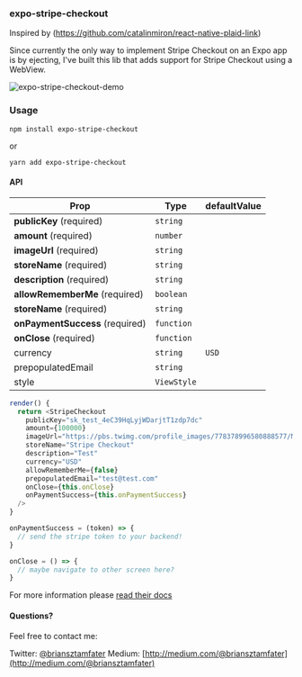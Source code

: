 ### expo-stripe-checkout

Inspired by (https://github.com/catalinmiron/react-native-plaid-link)

Since currently the only way to implement Stripe Checkout on an Expo app is by ejecting, I've built this lib that adds support for Stripe Checkout using a WebView.

![expo-stripe-checkout-demo](expo-stripe-checkout-demo.gif)

### Usage

```
npm install expo-stripe-checkout
```
or
```
yarn add expo-stripe-checkout
```

#### API

| Prop                                                                       | Type       | defaultValue          |
| -------------------------------------------------------------------------- | ---------- | --------------------- |
| **publicKey** (required)                                                   | `string`   |                       |
| **amount** (required)                                                      | `number`   |                       |
| **imageUrl** (required)                                                    | `string`   |                       |
| **storeName** (required)                                                   | `string`   |                       |
| **description** (required)                                                 | `string`   |                       |
| **allowRememberMe** (required)                                             | `boolean`  |                       |
| **storeName** (required)                                                   | `string`   |                       |
| **onPaymentSuccess** (required)                                            | `function` |                       |
| **onClose** (required)                                                     | `function` |                       |
| currency                                                                   | `string`   | `USD`                 |
| prepopulatedEmail                                                          | `string`   |                       |
| style                                                                      | `ViewStyle`|                       |

```js
render() {
  return <StripeCheckout
    publicKey="sk_test_4eC39HqLyjWDarjtT1zdp7dc"
    amount={100000}
    imageUrl="https://pbs.twimg.com/profile_images/778378996580888577/MFKh-pNn_400x400.jpg"
    storeName="Stripe Checkout"
    description="Test"
    currency="USD"
    allowRememberMe={false}
    prepopulatedEmail="test@test.com"
    onClose={this.onClose}
    onPaymentSuccess={this.onPaymentSuccess}
  />
}

onPaymentSuccess = (token) => {
  // send the stripe token to your backend!
}

onClose = () => {
  // maybe navigate to other screen here?
}
```

For more information please
[read their docs](https://stripe.com/docs/checkout)

#### Questions?

Feel free to contact me:

Twitter: [@briansztamfater](http://twitter.com/briansztamfater)
Medium: [http://medium.com/@briansztamfater](http://medium.com/@briansztamfater)
